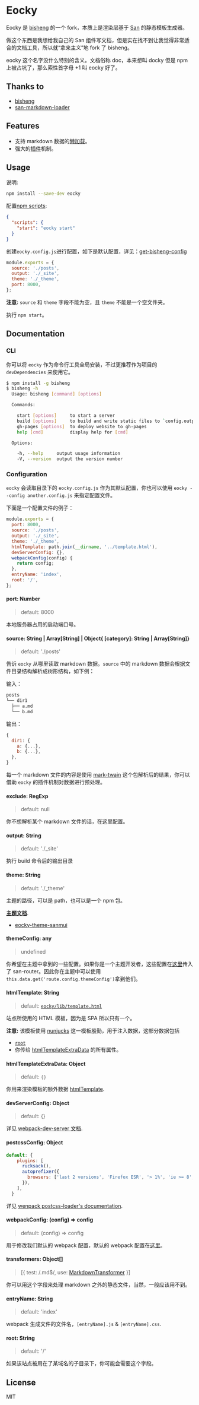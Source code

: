 # Eocky

Eocky 是 [bisheng](https://github.com/benjycui/bisheng) 的一个 fork，本质上是渲染层基于 [San](https://ecomfe.github.io/san/) 的静态模板生成器。

做这个东西是我想给我自己的 San 组件写文档，但是实在找不到让我觉得非常适合的文档工具，所以就“拿来主义”地 fork 了 bisheng。

eocky 这个名字没什么特别的含义。文档俗称 doc，本来想叫 docky 但是 npm 上被占坑了，那么索性首字母 +1 叫 eocky 好了。

## Thanks to

 - [bisheng](https://github.com/benjycui/bisheng)
 - [san-markdown-loader](https://github.com/jinzhubaofu/san-markdown-loader)

## Features

* 支持 markdown 数据的[懒加载](./docs/lazy-load.md)。
* 强大的[插件](./docs/plugin.md)机制。

## Usage

说明:

```bash
npm install --save-dev eocky
```

配置[npm scripts](https://docs.npmjs.com/misc/scripts):

```json
{
  "scripts": {
    "start": "eocky start"
  }
}
```

创建`eocky.config.js`进行配置，如下是默认配置，详见：[get-bisheng-config](./packages/eocky/src/utils/get-bisheng-config.js)

```js
module.exports = {
  source: './posts',
  output: './_site',
  theme: './_theme',
  port: 8000,
};
```

**注意:** `source` 和 `theme` 字段不能为空，且 `theme` 不能是一个空文件夹。

执行 `npm start`。

## Documentation

### CLI

你可以将 `eocky` 作为命令行工具全局安装，不过更推荐作为项目的 `devDependencies` 来使用它。

```bash
$ npm install -g bisheng
$ bisheng -h
  Usage: bisheng [command] [options]

  Commands:

    start [options]     to start a server
    build [options]     to build and write static files to `config.output`
    gh-pages [options]  to deploy website to gh-pages
    help [cmd]          display help for [cmd]

  Options:

    -h, --help     output usage information
    -V, --version  output the version number
```

### Configuration

`eocky` 会读取目录下的 `eocky.config.js` 作为其默认配置，你也可以使用 `eocky --config another.config.js` 来指定配置文件。

下面是一个配置文件的例子：

```js
module.exports = {
  port: 8000,
  source: './posts',
  output: './_site',
  theme: './_theme',
  htmlTemplate: path.join(__dirname, '../template.html'),
  devServerConfig: {},
  webpackConfig(config) {
    return config;
  },
  entryName: 'index',
  root: '/',
};
```

#### port: Number

> default: 8000

本地服务器占用的启动端口号。

#### source: String | Array[String] | Object{ [category]: String | Array[String]}

> default: './posts'

告诉 `eocky` 从哪里读取 markdown 数据。`source` 中的 markdown 数据会根据文件目录结构解析成树形结构，如下例：

输入：

```bash
posts
└── dir1
  ├── a.md
  └── b.md
```

输出：

```js
{
  dir1: {
    a: {...},
    b: {...},
  },
}
```

每一个 markdown 文件的内容是使用 [mark-twain](https://github.com/benjycui/mark-twain) 这个包解析后的结果，你可以借助 `eocky` 的插件机制对数据进行预处理。

#### exclude: RegExp

> default: null

你不想解析某个 markdown 文件的话，在这里配置。

#### output: String

> default: './_site'

执行 build 命令后的输出目录

#### theme: String

> default: './_theme'

主题的路径，可以是 path，也可以是一个 npm 包。

[**主题文档**](./docs/theme.md).

* [eocky-theme-sanmui](./packages/eocky-theme-sanmui)

#### themeConfig: any

> undefined

你希望在主题中拿到的一些配置。如果你是一个主题开发者，这些配置在[这里](./packages/eocky/src/routes.nunjucks.js#L24)传入了 san-router。因此你在主题中可以使用 `this.data.get('route.config.themeConfig')`拿到他们。

#### htmlTemplate: String

> default: [`eocky/lib/template.html`](./packages/eocky/src/template.html)

站点所使用的 HTML 模板，因为是 SPA 所以只有一个。

**注意:** 该模板使用 [nunjucks](https://mozilla.github.io/nunjucks/) 这一模板殷勤，用于注入数据，这部分数据包括

* [`root`](#root-string)
* 你传给 [htmlTemplateExtraData](#htmltemplateextradata-object) 的所有属性。

#### htmlTemplateExtraData: Object

> default: `{}`

你用来渲染模板的额外数据 [htmlTemplate](#htmltemplate-string).

#### devServerConfig: Object

> default: {}

详见 [webpack-dev-server 文档](https://webpack.js.org/configuration/dev-server/).

#### postcssConfig: Object

```js
default: {
    plugins: [
      rucksack(),
      autoprefixer({
        browsers: ['last 2 versions', 'Firefox ESR', '> 1%', 'ie >= 8', 'iOS >= 8', 'Android >= 4'],
      }),
    ],
  }
```


详见 [wenpack postcss-loader's documentation](https://webpack.js.org/loaders/postcss-loader/#options).

#### webpackConfig: (config) => config

> default: (config) => config

用于修改我们默认的 webpack 配置，默认的 webpack 配置在[这里](./packages/eocky/src/config)。

#### transformers: Object[]

> [{ test: /\.md$/, use: [MarkdownTransformer](./packages/eocky/src/transformers/markdown.js) }]

你可以用这个字段来处理 markdown 之外的静态文件，当然，一般应该用不到。

#### entryName: String

> default: 'index'

webpack 生成文件的文件名，`[entryName].js` & `[entryName].css`.

#### root: String

> default: '/'

如果该站点被用在了某域名的子目录下，你可能会需要这个字段。

## License

MIT
